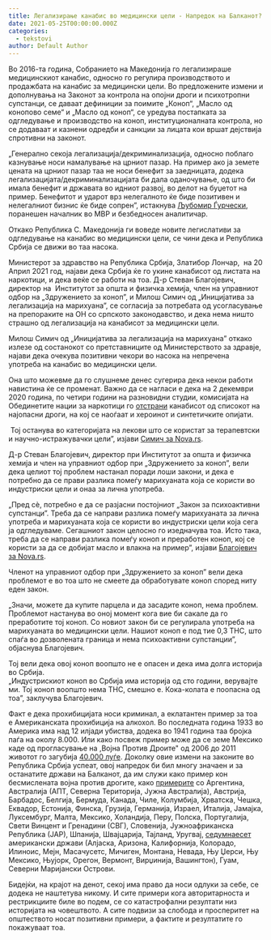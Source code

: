 ```yaml
---
title: Легализирање канабис во медицински цели - Напредок на Балканот?
date: 2021-05-25T00:00:00.000Z
categories:
  - tekstovi
author: Default Author
---
```


Во 2016-та година, Собранието на Македонија го легализираше медицинскиот канабис, односно го регулира производството и продажбата на канабис за медицински цели. Во предложените измени и дополнувања на Законот за контрола на опојни дроги и психотропни супстанци, се даваат дефиниции за поимите „Коноп“, „Масло од конопово семе“ и „Масло од коноп“, се уредува постапката за одгледување и производство на коноп, институционалната контрола, но се додаваат и казнени одредби и санкции за лицата кои вршат дејствија спротивни на законот.  
  
„Генерално секоја легализација/декриминализација, односно поблаго казнување носи намалување на црниот пазар. На пример ако ја земете цената на црниот пазар таа не носи бенефит за заедницата, додека легализацијата/декриминализацијата би дала оданочување, од што би имала бенефит и државата во идниот развој, во делот на буџетот на пример. Бенефитот и ударот врз нелегалното ќе биде позитивен и нелегалниот бизнис ќе биде сопрен”, истакнува [Љубомир Ѓурчески](https://www.slobodnaevropa.mk/a/29563946.html), поранешен началник во МВР и безбедносен аналитичар.  
  
Откако Република С. Македонија ги воведе новите легислативи за одгледување на канабис во медицински цели, се чини дека и Република Србија се движи во таа насока.  
  
Министерот за здравство на Република Србија, Златибор Лончар,  на 20 Април 2021 год, најави дека Србија ќе го укине канабисот од листата на наркотици, и дека веќе се работи на тоа. Д-р Стеван Благојевич, директор на  Институтот за општа и физичка хемија, член на управниот одбор на „Здружението за коноп”, и Милош Симич од „Иницијатива за легализација на марихуана”, се согласија за потребата од усогласување на препораките на ОН со српското законодавство, и дека нема ништо страшно од легализација на канабисот за медицински цели. 

Милош Симич од „Иницијатива за легализација на марихуана” откако излезе од состанокот со претставниците од Министерството за здравје, најави дека очекува позитивни чекори во насока на непречена употреба на канабис во медицински цели.

Она што можевме да го слушнеме денес сугерира дека некои работи навистина ќе се променат. Важно да се нагласи е дека на 2 декември 2020 година, по четири години на разновидни студии, комисијата на Обединетите нации за наркотици го [отстрани](https://european-pirateparty.eu/victory-for-pirates-un-cannabis-legislation-arrives-in-21st-century/) канабисот од списокот на најопасни дроги, на кој се наоѓаат и хероинот и синтетичките опијати.

 Тој останува во категоријата на лекови што се користат за терапевтски и научно-истражувачки цели”, изјави [Симич за Nova.rs](https://nova.rs/vesti/drustvo/marihuana-od-utorka-nije-narkotik-ali-nece-biti-ni-legalna/).

Д-р Стеван Благојевич, директор при Институтот за општа и физичка хемија и член на управниот одбор при „Здружението за коноп”, вели дека целиот тој проблем настанал поради лоши закони, и дека е потребно да се прави разлика помеѓу марихуаната која се користи во индустриски цели и онаа за лична употреба. 

„Пред сè, потребно е да се разјасни постојниот „Закон за психоактивни супстанци”. Треба да се направи разлика помеѓу марихуаната за лична употреба и марихуаната која се користи во индустриски цели која сега ја одгледуваме. Сегашниот закон целосно го изедначува тоа. Исто така, треба да се направи разлика помеѓу коноп и преработен коноп, кој се користи за да се добијат масло и влакна на пример”, изјави [Благојевич за Nova.rs](https://nova.rs/vesti/drustvo/marihuana-od-utorka-nije-narkotik-ali-nece-biti-ni-legalna/). 

Членот на управниот одбор при „Здружението за коноп” вели дека проблемот е во тоа што не смеете да обработувате коноп според ниту еден закон. 

„Значи, можете да купите парцела и да засадите коноп, нема проблем. Проблемот настанува во оној момент кога вие би сакале да го преработите тој коноп. Со новиот закон би се регулирала употреба на марихуаната во медицински цели. Нашиот коноп е под тие 0,3 THC, што спаѓа во дозволената граница и нема психоактивни супстанции”, објаснува Благојевич.

Тој вели дека овој коноп воопшто не е опасен и дека има долга историја во Србија.  
„Индустрискиот коноп во Србија има историја од сто години, верувајте ми. Тој коноп воопшто нема THC, смешно е. Кока-колата е поопасна од тоа”, заклучува Благојевич.

Факт е дека прохибицијата носи криминал, а еклатантен пример за тоа е Американската прохибиција на алкохол. Во последната година 1933 во Америка има над 12 илјади убиства, додека во 1941 година таа бројка паѓа на околу 8.000. Или како посвеж пример може да се земе Мексико каде од прогласување на ,Војна Против Дроите" од 2006 до 2011 животот го загубија [40.000 луѓе](https://latimesblogs.latimes.com/laplaza/2011/06/mexico-war-dead-update-figures-40000.html). Доколку овие измени на законите во Република Србија успеат, овој напредок би бил многу значаен и за останатите држави на Балканот, да им служи како пример кон бесмислената војна против дрогите, како [примерите](https://en.wikipedia.org/wiki/Legality_of_cannabis) со Аргентина, Австралија (АПТ, Северна Територија, Јужна Австралија), Австрија, Барбадос, Белгија, Бермуда, Канада, Чиле, Колумбија, Хрватска, Чешка, Еквадор, Естонија, Финска, Грузија, Германија, Израел, Италија, Јамајка, Луксембург, Малта, Мексико, Холандија, Перу, Полска, Португалија, Свети Винцент и Гренадини (СВГ), Словенија, Јужноафриканска Република (ЈАР), Шпанија, Швајцарија, Тајланд, Уругвај, [седумнаесет](https://en.wikipedia.org/wiki/Legality_of_cannabis_by_U.S._jurisdiction) американски држави (Алјаска, Аризона, Калифорнија, Колорадо, Илиноис, Мејн, Масачусетс, Мичиген, Монтана, Невада, Њу Џерси, Њу Мексико, Њујорк, Орегон, Вермонт, Вирџинија, Вашингтон), Гуам, Северни Маријански Острови.

Бидејќи, на крајот на денот, секој има право да носи одлуки за себе, се додека не наштетува никому. И сите примери кога авторитарноста и рестрикциите биле во подем, се со катастрофални резултати низ историјата на човештвото. А сите подвизи за слобода и просперитет на општеството носат позитивни примери, а фактите и резултатите го покажуваат тоа.
